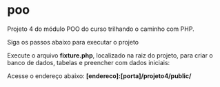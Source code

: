 # poo
Projeto 4 do módulo POO do curso trilhando o caminho com PHP.

Siga os passos abaixo para executar o projeto

Execute o arquivo **fixture.php**, localizado na raiz do projeto, para criar o banco de dados, tabelas e preencher com dados iniciais:

Acesse o endereço abaixo:
**[endereco]:[porta]/projeto4/public/**

